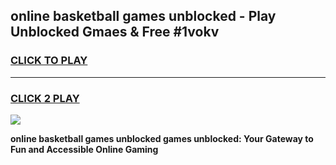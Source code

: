 
## online basketball games unblocked - Play Unblocked Gmaes & Free #1vokv
<h3>
<a href="https://news.freeplayer.one?title=online_basketball_games_unblocked&ref=24F">CLICK TO PLAY</a></h3>
<hr>

<h3>
<a href="https://news.freeplayer.one?title=online_basketball_games_unblocked&ref=24F">CLICK 2 PLAY</a>
  
</h3>

<a href="https://news.freeplayer.one?title=online_basketball_games_unblocked&ref=24F/"><img src="https://clearcache.store/games.png"></a>


**online basketball games unblocked games unblocked: Your Gateway to Fun and Accessible Online Gaming**
